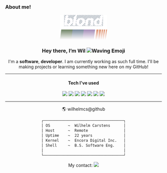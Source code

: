 ### About me!



<!--
  Credit to https://github.com/tthn0/tthn0 for README idea.
-->

<div align="center">
<img
  height="30%"
  width="30%"
  alt="Blond"
  src="background.png"
/>
<div/>

<h3 align="center">
  Hey there, I’m Wil
  <img
    width="20px"
    alt="Waving Emoji"
    src="https://media.giphy.com/media/hvRJCLFzcasrR4ia7z/giphy.gif"
  />
</h3>

<div align="center">
  I'm a <strong>software</strong>, <strong>developer</strong>. I am currently working as such full time. I'll be making projects or learning something new here on my GitHub!
</div>

<hr>


<div align="center">
  <h4> Tech I've used </h4> <!-- https://github.com/badges/shields -->
  <img src="https://img.shields.io/badge/-Python-brown?style=for-the-badge&logo=python&logoColor=white&labelColor=black">
  <img src="https://img.shields.io/badge/-Java-red?style=for-the-badge&logo=oracle&logoColor=white&labelColor=black">
  <img src="https://img.shields.io/badge/-HTML-orange?style=for-the-badge&logo=html5&logoColor=white&labelColor=black">
  <img src="https://img.shields.io/badge/-CSS-yellow?style=for-the-badge&logo=css3&logoColor=white&labelColor=black">
  <img src="https://img.shields.io/badge/-JS-green?style=for-the-badge&logo=javascript&logoColor=white&labelColor=black">
  <img src="https://img.shields.io/badge/-Golang-25c492?style=for-the-badge&logo=go&logoColor=white&labelColor=black">
  <img src="https://img.shields.io/badge/-Bash-indigo?style=for-the-badge&logo=gnubash&logoColor=white&labelColor=black">
</div>

<hr>


🌎 wilhelmcs@github
```
┌────────────────────────────────────┐
│ OS        ~  Wilhelm Carstens      │
│ Host      ~  Remote                │
│ Uptime    ~  22 years              │
│ Kernel    ~  Encora Digital Inc.   │
│ Shell     ~  B.S. Software Eng.    │
│                                    │
└────────────────────────────────────┘
```

My contact: [<img src="https://img.shields.io/badge/linkedin-%230077B5.svg?&style=for-the-badge&logo=linkedin&logoColor=white" />](https://www.linkedin.com/in/wilhelmcs/) 
